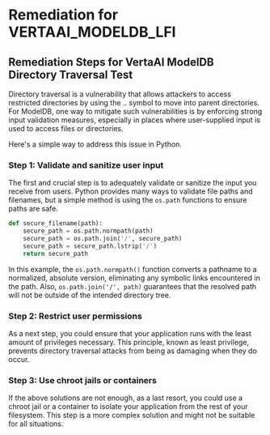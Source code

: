 # Remediation for VERTAAI_MODELDB_LFI

## Remediation Steps for VertaAI ModelDB Directory Traversal Test
Directory traversal is a vulnerability that allows attackers to access restricted directories by using the .. symbol to move into parent directories. For ModelDB, one way to mitigate such vulnerabilities is by enforcing strong input validation measures, especially in places where user-supplied input is used to access files or directories.

Here's a simple way to address this issue in Python.

### Step 1: Validate and sanitize user input
The first and crucial step is to adequately validate or sanitize the input you receive from users. Python provides many ways to validate file paths and filenames, but a simple method is using the `os.path` functions to ensure paths are safe.

```python
def secure_filename(path):
    secure_path = os.path.normpath(path)
    secure_path = os.path.join('/', secure_path)
    secure_path = secure_path.lstrip('/')
    return secure_path
```

In this example, the `os.path.normpath()` function converts a pathname to a normalized, absolute version, eliminating any symbolic links encountered in the path. Also, `os.path.join('/', path)` guarantees that the resolved path will not be outside of the intended directory tree.

### Step 2: Restrict user permissions
As a next step, you could ensure that your application runs with the least amount of privileges necessary. This principle, known as least privilege, prevents directory traversal attacks from being as damaging when they do occur. 

### Step 3: Use chroot jails or containers
If the above solutions are not enough, as a last resort, you could use a chroot jail or a container to isolate your application from the rest of your filesystem. This step is a more complex solution and might not be suitable for all situations. 